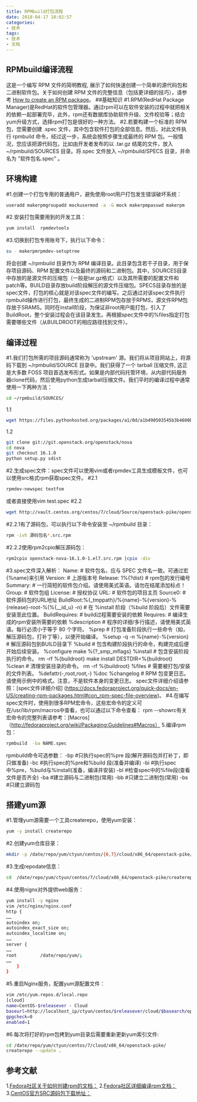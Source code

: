 ```yaml
---
title: RPMbuild打包流程
date: 2018-04-17 18:02:57
categories:
- 技术
tags:
- 技术
- 文档
---
```

## RPMbuild编译流程
这是一个编写 RPM 文件的简明教程, 展示了如何快速创建一个简单的源代码包和二进制软件包。关于如何创建 RPM 文件的完整信息（包括更详细的技巧），请参考 [How to create an RPM package](https://fedoraproject.org/wiki/How_to_create_an_RPM_package)。
##基础知识
#1.RPM(RedHat Package Manager)是RedHat的软件包管理器。通过rpm可以在软件安装的过程中就把相关的依赖一起部署完毕，此外，rpm还有数据库协助软件升级、文件校验等；结合yum升级方式，选择rpm打包是很好的一种方法。
#2.若要构建一个标准的 RPM 包，您需要创建 .spec 文件，其中包含软件打包的全部信息。然后，对此文件执行 rpmbuild 命令，经过这一步，系统会按照步骤生成最终的 RPM 包。一般情况，您应该把源代码包，比如由开发者发布的以 .tar.gz 结尾的文件，放入 ~/rpmbuild/SOURCES 目录。将.spec 文件放入 ~/rpmbuild/SPECS 目录，并命名为 "软件包名.spec" 。
## 环境构建
#1.创建一个打包专用的普通用户，避免使用root用户打包发生错误破坏系统：
```bash
useradd makerpmgroupadd mockusermod -a -G mock makerpmpasswd makerpm
```
#2.安装打包需要用到的开发工具：
```bash
yum install  rpmdevtools 
```
#3.切换到打包专用账号下，执行以下命令：
```bash
su - makerpmrpmdev-setuptree
```
将会创建 ~/rpmbuild 目录作为 RPM 编译目录。此目录包含若干子目录，用于保存项目源码、RPM 配置文件以及最终的源码和二进制包。其中，SOURCES目录中存放的是源文件的压缩包（一般是tar.gz格式）以及其所需要的配置文件和patch等。BUILD目录存放build阶段解压的源文件压缩包。SPECS目录存放的是spec文件，打包的核心就是对该spec文件的编写。之后通过对该spec文件执行rpmbuild操作进行打包，最终生成的二进制RPM包存放于RPMS，源文件RPM包存放于SRAMS。同时在install阶段，为保证非root用户能打包，引入了BuildRoot，整个安装过程会在该目录发生。再根据spec文件中的%files指定打包需要哪些文件（从BUILDROOT的相应路径找到文件）。
## 编译过程
#1.我们打包所需的项目源码通常称为 'upstream' 源。我们将从项目网站上，将源码下载到 ~/rpmbuild/SOURCE 目录中。我们获得了一个 tarball 压缩文件, 这正是大多数 FOSS 项目首选发布形式。如果是内部代码托管环境，从内部代码服务器clone代码，然后使用python生成tarball压缩文件。我们平时的编译过程中通常使用一下两种方法：
```bash
cd ~/rpmbuild/SOURCES/
```
1.1
```bash
wget https://files.pythonhosted.org/packages/a1/0d/a1b490503545b3b4600b965eae5d44cc2b6ce27cfb44f4debc563dbb56d3/textfsm-0.4.1.tar.gz
```
1.2
```bash
git clone git://git.openstack.org/openstack/nova
cd nova
git checkout 16.1.0
python setup.py sdist
```
#2.生成spec文件：spec文件可以使用vim或者rpmdev工具生成模板文件，也可以使用src格式rpm获取spec文件。
#2.1
```bash
rpmdev-newspec textfsm
```
或者直接使用vim test.spec
#2.2
```bash
wget http://vault.centos.org/centos/7/cloud/Source/openstack-pike/openstack-nova-16.1.0-1.el7.src.rpm
```
#2.2.1有了源码包，可以执行以下命令安装至 ~/rpmbuild 目录：
```bash
rpm -ivh 源码包名*.src.rpm
```
#2.2.2使用rpm2cpio解压源码包：
```bash
rpm2cpio openstack-nova-16.1.0-1.el7.src.rpm |cpio -div
```
#3.spec文件深入解析：
Name:						#  软件包名，应与 SPEC 文件名一致。可通过宏{%name}来引用
Version:					# 上游版本号 
Release: 1%{?dist}				# rpm包的发行编号
Summary:					#  一行简短的软件包介绍。请使用美式英语。请勿在结尾添加标点！
Group:						# 软件包组
License:					# 授权协议
URL:						# 软件包的项目主页
Source0:					# 软件源码包的URL地址
BuildRoot:%{_tmppath}/%{name}-%{version}-%{release}-root-%(%{__id_u} -n)
						# 在 %install 阶段（%build 阶段后）文件需要安装至此位置。
BuildRequires:					# build过程需要安装的依赖
Requires:					# 编译生成的rpm安装所需要的依赖
%description					#  程序的详细/多行描述，请使用美式英语。每行必须小于等于 80 个字符。
%prep						#  打包准备阶段执行一些命令（如，解压源码包，打补丁等），以便开始编译。
%setup -q -n %{name}-%{version} 		# 解压源码包到BUILD目录下
%build						#  包含构建阶段执行的命令，构建完成后便开始后续安装。
%configure
make
%{?_smp_mflags}
%install					#  包含安装阶段执行的命令。
rm -rf %{buildroot}
make install DESTDIR=%{buildroot}
%clean						#  清理安装目录的命令。
rm -rf %{buildroot}
%files						#  需要被打包/安装的文件列表。
%defattr(-,root,root,-)
%doc
%changelog					#  RPM 包变更日志。请使用示例中的格式。注意，不是软件本身的变更日志。
spec文件详细介绍请参照：[spec文件详细介绍] (https://docs.fedoraproject.org/quick-docs/en-US/creating-rpm-packages.html#con_rpm-spec-file-overview)。
#4.在编写spec文件时，使用到很多RPM宏命令，这些宏命令的定义可在/usr/lib/rpm/macros中查看，也可以通过以下命令查看： rpm --showrc有关宏命令的完整列表请参考：[Macros]（http://fedoraproject.org/wiki/Packaging:Guidelines#Macros）
5.编译rpm包：
```bash
rpmbuild  -ba NAME.spec
```
rpmbuild命令可选参数：
-bp         #只执行spec的%pre 段(解开源码包并打补丁，即只做准备)
-bc         #执行spec的%pre和%build 段(准备并编译)
-bi         #执行spec中%pre，%build与%install(准备，编译并安装)
-bl         #检查spec中的%file段(查看文件是否齐全)
-ba         #建立源码与二进制包(常用)
-bb         #只建立二进制包(常用)
-bs         #只建立源码包
## 搭建yum源 
#1.管理yum源需要一个工具createrepo，使用yum安装：
```bash
yum -y install createrepo
```
#2.创建yum仓库目录：
```bash
mkdir -p /date/repo/yum/ctyun/centos/{6,7}/cloud/x86_64/openstack-pike/
```
#3.生成repodate信息：
```bash
cd  /date/repo/yum/ctyun/centos/7/cloud/x86_64/openstack-pike/createrepo -pdo   .    .
```
#4.使用nignx对外提供web服务：
```bash
yum install -y nginx
vim /etc/nginx/nginx.conf
http {
……
autoindex on; 
autoindex_exact_size on;
autoindex_localtime on;
……
server {
……
root         /date/repo/yum/;
……
	}
}
```
#5.重启Nginx服务，配置yum源配置文件：
```bash
vim /etc/yum.repos.d/local.repo
[cloud]
name=CentOS-$releasever - Cloud
baseurl=http://localhost_ip/ctyun/centos/$releasever/cloud/$basearch/openstack-pike/
gpgcheck=0
enabled=1
```
#6.每次将打好的rpm包拷到yum目录后需要重新更新yum索引文件:
```bash
cd /date/repo/yum/ctyun/centos/7/cloud/x86_64/openstack-pike/
createrepo --update . 
```
## 参考文献
1.[Fedora社区关于如何创建rpm的文档：](https://fedoraproject.org/wiki/How_to_create_a_GNU_Hello_RPM_package/zh-cn)
2.[Fedora社区详细编译rpm文档：](https://docs.fedoraproject.org/quick-docs/en-US/creating-rpm-packages.html)
3.[CentOS官方SRC源码包下载地址：](http://vault.centos.org/)

